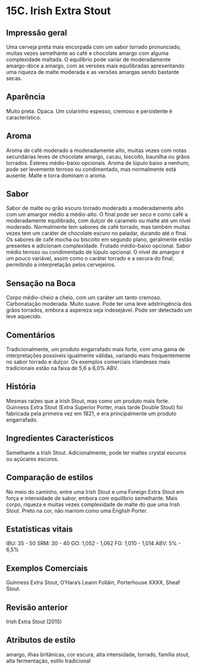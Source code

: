 # 15C. Irish Extra Stout

## Impressão geral

Uma cerveja preta mais encorpada com um sabor torrado pronunciado, muitas vezes semelhante ao café e chocolate amargo com alguma complexidade maltada. O equilíbrio pode variar de moderadamente amargo-doce a amargo, com as versões mais equilibradas apresentando uma riqueza de malte moderada e as versões amargas sendo bastante secas.

## Aparência

Muito preta. Opaca. Um colarinho espesso, cremoso e persistente é característico.

## Aroma

Aroma de café moderado a moderadamente alto, muitas vezes com notas secundárias leves de chocolate amargo, cacau, biscoito, baunilha ou grãos torrados. Ésteres médio-baixo opcionais. Aroma de lúpulo baixo a nenhum, pode ser levemente terroso ou condimentado, mas normalmente está ausente. Malte e torra dominam o aroma.

## Sabor

Sabor de malte ou grão escuro torrado moderado a moderadamente alto com um amargor médio a médio-alto. O final pode ser seco e como café a moderadamente equilibrado, com dulçor de caramelo ou malte até um nível moderado. Normalmente tem sabores de café torrado, mas também muitas vezes tem um caráter de chocolate escuro no paladar, durando até o final. Os sabores de café mocha ou biscoito em segundo plano, geralmente estão presentes e adicionam complexidade. Frutado médio-baixo opcional. Sabor médio terroso ou condimentado de lúpulo opcional. O nível de amargor é um pouco variável, assim como o caráter torrado e a secura do final; permitindo a interpretação pelos cervejeiros.

## Sensação na Boca

Corpo médio-cheio a cheio, com um caráter um tanto cremoso. Carbonatação moderada. Muito suave. Pode ter uma leve adstringência dos grãos torrados, embora a aspereza seja indesejável. Pode ser detectado um leve aquecido.

## Comentários

Tradicionalmente, um produto engarrafado mais forte, com uma gama de interpretações possíveis igualmente válidas, variando mais frequentemente no sabor torrado e dulçor. Os exemplos comerciais irlandeses mais tradicionais estão na faixa de 5,6 a 6,0% ABV.

## História

Mesmas raízes que a Irish Stout, mas como um produto mais forte. Guinness Extra Stout (Extra Superior Porter, mais tarde Double Stout) foi fabricada pela primeira vez em 1821, e era principalmente um produto engarrafado.

## Ingredientes Característicos

Semelhante a Irish Stout. Adicionalmente, pode ter maltes crystal escuros ou açúcares escuros.

## Comparação de estilos

No meio do caminho, entre uma Irish Stout e uma Foreign Extra Stout em força e intensidade de sabor, embora com equilíbrio semelhante. Mais corpo, riqueza e muitas vezes complexidade de malte do que uma Irish Stout. Preto na cor, não marrom como uma English Porter.

## Estatísticas vitais

IBU: 35 - 50
SRM: 30 - 40
GO: 1,052 - 1,062
FG: 1,010 - 1,014
ABV: 5% - 6,5%

## Exemplos Comerciais

Guinness Extra Stout, O’Hara’s Leann Folláin, Porterhouse XXXX, Sheaf Stout.

## Revisão anterior

Irish Extra Stout (2015)

## Atributos de estilo

amargo, ilhas britânicas, cor escura, alta intensidade, torrado, família stout, alta fermentação, estilo tradicional